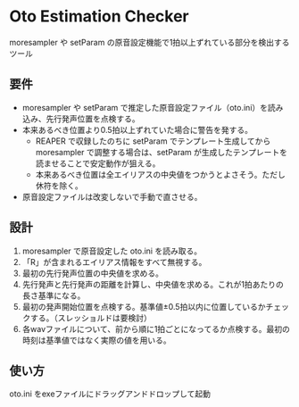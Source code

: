 # Oto Estimation Checker
moresampler や setParam の原音設定機能で1拍以上ずれている部分を検出するツール

## 要件

- moresampler や setParam で推定した原音設定ファイル（oto.ini）を読み込み、先行発声位置を点検する。
- 本来あるべき位置より0.5拍以上ずれていた場合に警告を発する。
  - REAPER で収録したのちに setParam でテンプレート生成してから moresampler で調整する場合は、setParam が生成したテンプレートを読ませることで安定動作が狙える。
  - 本来あるべき位置は全エイリアスの中央値をつかうとよさそう。ただし休符を除く。
- 原音設定ファイルは改変しないで手動で直させる。

## 設計

1. moresampler で原音設定した oto.ini を読み取る。
2. 「R」が含まれるエイリアス情報をすべて無視する。
3. 最初の先行発声位置の中央値を求める。
4. 先行発声と先行発声の距離を計算し、中央値を求める。これが1拍あたりの長さ基準になる。
5. 最初の発声開始位置を点検する。基準値±0.5拍以内に位置しているかチェックする。（スレッショルドは要検討）
6. 各wavファイルについて、前から順に1拍ごとになってるか点検する。最初の時刻は基準値ではなく実際の値を用いる。

## 使い方

oto.ini をexeファイルにドラッグアンドドロップして起動
